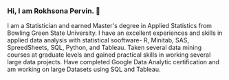### Hi, I am Rokhsona Pervin. 👋
I am a Statistician and  earned Master's degree in Applied Statistics from Bowling Green State University. I have an excellent experiences and skills in applied data analysis with statistical sooftware- R, Minitab, SAS, SpreedSheets, SQL, Python, and Tableau. Taken several data mining courses at graduate levels and gained practical skills in working several large data projects. 
Have completed Google Data Analytic certification and am working on large Datasets using SQL and Tableau. 
